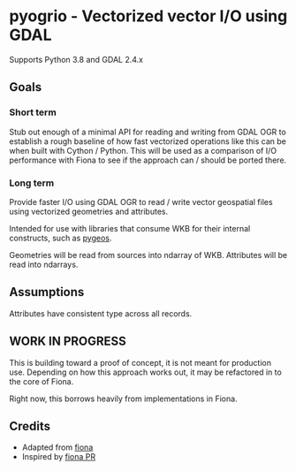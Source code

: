 # pyogrio - Vectorized vector I/O using GDAL

Supports Python 3.8 and GDAL 2.4.x

## Goals

### Short term

Stub out enough of a minimal API for reading and writing from GDAL OGR to
establish a rough baseline of how fast vectorized operations like this can be
when built with Cython / Python. This will be used as a comparison of I/O
performance with Fiona to see if the approach can / should be ported there.

### Long term

Provide faster I/O using GDAL OGR to read / write vector geospatial files
using vectorized geometries and attributes.

Intended for use with libraries that consume WKB for their internal constructs,
such as [pygeos](https://github.com/pygeos/pygeos).

Geometries will be read from sources into ndarray of WKB.
Attributes will be read into ndarrays.

## Assumptions

Attributes have consistent type across all records.

## WORK IN PROGRESS

This is building toward a proof of concept, it is not meant for production use. Depending on
how this approach works out, it may be refactored in to the core of Fiona.

Right now, this borrows heavily from implementations in Fiona.

## Credits

-   Adapted from [fiona](https://github.com/Toblerity/Fiona)
-   Inspired by [fiona PR](https://github.com/Toblerity/Fiona/pull/540/files)
